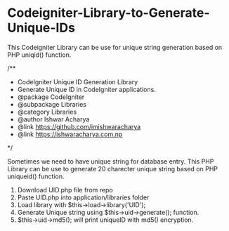 # Codeigniter-Library-to-Generate-Unique-IDs
This Codeigniter Library can be use for unique string generation based on PHP uniqid() function.

/**

 * CodeIgniter Unique ID Generation Library
 * Generate Unique ID in CodeIgniter applications.
 * @package            CodeIgniter
 * @subpackage        Libraries
 * @category        Libraries
 * @author            Ishwar Acharya
 * @link            https://github.com/imishwaracharya
 * @link            https://ishwaracharya.com.np
 
 */



Sometimes we need to have unique string for database entry. This PHP Library can be use to generate 20 charecter unique string based on PHP uniqueid() function.

1. Download UID.php file from repo
2. Paste UID.php into application/libraries folder
3. Load library with $this->load->library('UID'); 
4. Generate Unique string using $this->uid->generate(); function.
5. $this->uid->md5(); will print uniqueID with md5() encryption.

